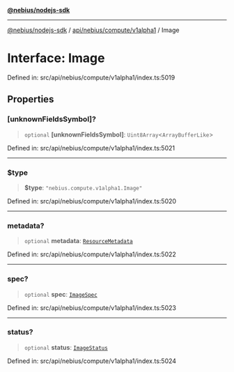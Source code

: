 [**@nebius/nodejs-sdk**](../../../../../README.md)

---

[@nebius/nodejs-sdk](../../../../../README.md) / [api/nebius/compute/v1alpha1](../README.md) / Image

# Interface: Image

Defined in: src/api/nebius/compute/v1alpha1/index.ts:5019

## Properties

### \[unknownFieldsSymbol\]?

> `optional` **\[unknownFieldsSymbol\]**: `Uint8Array`\<`ArrayBufferLike`\>

Defined in: src/api/nebius/compute/v1alpha1/index.ts:5021

---

### $type

> **$type**: `"nebius.compute.v1alpha1.Image"`

Defined in: src/api/nebius/compute/v1alpha1/index.ts:5020

---

### metadata?

> `optional` **metadata**: [`ResourceMetadata`](../../../common/v1/interfaces/ResourceMetadata.md)

Defined in: src/api/nebius/compute/v1alpha1/index.ts:5022

---

### spec?

> `optional` **spec**: [`ImageSpec`](ImageSpec.md)

Defined in: src/api/nebius/compute/v1alpha1/index.ts:5023

---

### status?

> `optional` **status**: [`ImageStatus`](ImageStatus.md)

Defined in: src/api/nebius/compute/v1alpha1/index.ts:5024
